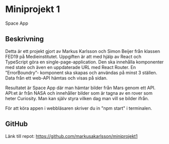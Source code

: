 # Miniprojekt 1

Space App

## Beskrivning

Detta är ett projekt gjort av Markus Karlsson och Simon Beijer från klassen FED19 på Medieinstitutet.
Uppgiften är att med hjälp av React och TypeScript göra en single-page-application.
Den ska innehålla komponenter med state och även en uppdaterade URL med React Router.
En ”ErrorBoundry”- komponent ska skapas och användas på minst 3 ställen.
Data från ett web-API hämtas och visas på sidan.

Resultatet är Space App där man hämtar bilder från Mars genom ett API.
API:et är från NASA och innehåller bilder som är tagna av en rover som heter Curiosity.
Man kan själv styra vilken dag man vill se bilder ifrån.

För att köra appen i webbläsaren skriver du in "npm start" i terminalen.

## GitHub

Länk till repot: https://github.com/markusakarlsson/miniprojekt1